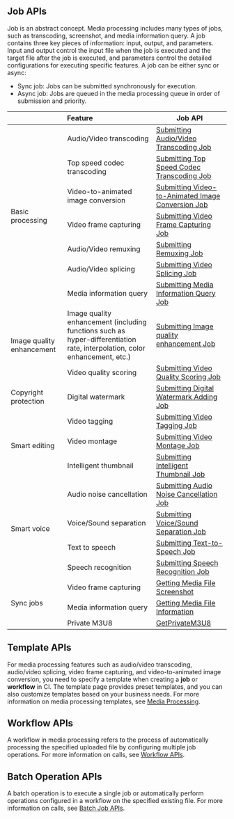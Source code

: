 ## Job APIs

Job is an abstract concept. Media processing includes many types of jobs, such as transcoding, screenshot, and media information query.
A job contains three key pieces of information: input, output, and parameters. Input and output control the input file when the job is executed and the target file after the job is executed, and parameters control the detailed configurations for executing specific features.
A job can be either sync or async:
- Sync job: Jobs can be submitted synchronously for execution.
- Async job: Jobs are queued in the media processing queue in order of submission and priority.

<table>
<thead>
<tr>
<th colspan=2>Feature</th>
<th>Job API</th>
</tr>
</thead>
<tbody><tr>
<td rowspan=7>Basic processing</td>
<td>Audio/Video transcoding</td>
<td><a href="https://intl.cloud.tencent.com/document/product/1045/48941">Submitting Audio/Video Transcoding Job</a></td>
</tr>
<tr>
<td>Top speed codec transcoding</td>
<td><a href="https://intl.cloud.tencent.com/document/product/1045/49782">Submitting Top Speed Codec Transcoding Job</a></td>
</tr>
<tr>
<td>Video-to-animated image conversion</td>
<td><a href="https://intl.cloud.tencent.com/document/product/1045/49569">Submitting Video-to-Animated Image Conversion Job</a></td>
</tr>
<tr>
<td>Video frame capturing</td>
<td><a href="https://intl.cloud.tencent.com/document/product/1045/48938">Submitting Video Frame Capturing Job</a></td>
</tr>
<tr>
<td>Audio/Video remuxing</td>
<td><a href="https://intl.cloud.tencent.com/document/product/1045/48936">Submitting Remuxing Job</a></td>
</tr>
<tr>
<td>Audio/Video splicing</td>
<td><a href="https://intl.cloud.tencent.com/document/product/1045/48929">Submitting Video Splicing Job</a></td>
</tr>
<tr>
<td>Media information query</td>
<td><a href="https://intl.cloud.tencent.com/document/product/1045/48932">Submitting Media Information Query Job</a></td>
</tr>
<tr>
<td rowspan=3>Image quality enhancement</td>
<tr>
<td>Image quality enhancement (including functions such as hyper-differentiation rate, interpolation, color enhancement, etc.)</td>
<td><a href="https://intl.cloud.tencent.com/document/product/1045/48944">Submitting Image quality enhancement Job</a></td>
</tr>
<tr>
<td>Video quality scoring</td>
<td><a href="https://intl.cloud.tencent.com/document/product/1045/48934">Submitting Video Quality Scoring Job</a></td>
</tr>
<tr>
<td>Copyright protection</td>
<td>Digital watermark</td>
<td><a href="https://intl.cloud.tencent.com/document/product/1045/48930">Submitting Digital Watermark Adding Job</a></td>
</tr>
<tr>
<td rowspan=3>Smart editing</td>
<td>Video tagging</td>
<td><a href="https://intl.cloud.tencent.com/document/product/1045/48945">Submitting Video Tagging Job</a></td>
</tr>
<tr>
<td>Video montage</td>
<td><a href="https://intl.cloud.tencent.com/document/product/1045/48943">Submitting Video Montage Job</a></td>
</tr>
<tr>
<td>Intelligent thumbnail</td>
<td><a href="https://intl.cloud.tencent.com/document/product/1045/48937">Submitting Intelligent Thumbnail Job</a></td>
</tr>
<tr>
<td rowspan=4>Smart voice</td>
<td>Audio noise cancellation</td>
<td><a href="https://intl.cloud.tencent.com/document/product/1045/48933">Submitting Audio Noise Cancellation Job</a></td>
</tr>
<tr>
<td>Voice/Sound separation</td>
<td><a href="https://intl.cloud.tencent.com/document/product/1045/48946">Submitting Voice/Sound Separation Job</a></td>
</tr>
<tr>
<td>Text to speech</td>
<td><a href="https://intl.cloud.tencent.com/document/product/1045/48942">Submitting Text-to-Speech Job</a></td>
</tr>
<tr>
<td>Speech recognition</td>
<td><a href="https://www.tencentcloud.com/document/product/1045/49789">Submitting Speech Recognition Job</a></td>
</tr>
<tr>
<td rowspan=3>Sync jobs</td>
<td>Video frame capturing</td>
<td><a href="https://intl.cloud.tencent.com/document/product/1045/49539">Getting Media File Screenshot</a></td>
</tr>
<tr>
<td>Media information query</td>
<td><a href="https://intl.cloud.tencent.com/document/product/1045/49541">Getting Media File Information</a></td>
</tr>
<tr>
<td>Private M3U8</td>
<td><a href="https://www.tencentcloud.com/document/product/1045/49542">GetPrivateM3U8</a></td>
</tr>
</tbody></table>


## Template APIs
For media processing features such as audio/video transcoding, audio/video splicing, video frame capturing, and video-to-animated image conversion, you need to specify a template when creating a **job** or **workflow** in CI. The template page provides preset templates, and you can also customize templates based on your business needs. For more information on media processing templates, see [Media Processing](https://www.tencentcloud.com/document/product/1045/49899).

## Workflow APIs

A workflow in media processing refers to the process of automatically processing the specified uploaded file by configuring multiple job operations. For more information on calls, see [Workflow APIs](https://www.tencentcloud.com/document/product/1045/43618).

## Batch Operation APIs

A batch operation is to execute a single job or automatically perform operations configured in a workflow on the specified existing file. For more information on calls, see [Batch Job APIs](https://www.tencentcloud.com/document/product/1045/47027).
